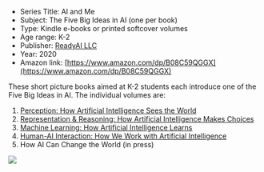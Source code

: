 * Series Title: AI and Me
* Subject: The Five Big Ideas in AI (one per book)
* Type: Kindle e-books or printed softcover volumes
* Age range: K-2
* Publisher: [ReadyAI LLC](https://readyai.org)
* Year: 2020
* Amazon link: [https://www.amazon.com/dp/B08C59QGGX](https://www.amazon.com/dp/B08C59QGGX)

These short picture books aimed at K-2 students each introduce one of the Five Big Ideas in AI. The individual volumes are:
1. [Perception: How Artificial Intelligence Sees the World](https://www.amazon.com/gp/product/B08BPJKCC8)
1. [Representation & Reasoning: How Artificial Intelligence Makes Choices](https://www.amazon.com/gp/product/B08CZ6QQK9)
1. [Machine Learning: How Artificial Intelligence Learns](https://www.amazon.com/gp/product/B08DG7F1Q1)
1. [Human-AI Interaction: How We Work with Artificial Intelligence](https://www.amazon.com/gp/product/B08HY2Z2F5)
1. How AI Can Change the World (in press)

![](https://github.com/touretzkyds/ai4k12/raw/master/images/readyai-ai-and-me-book-series.jpg)
